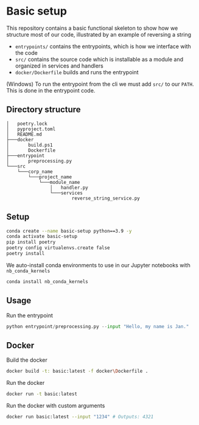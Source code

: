 # Basic setup

This repository contains a basic functional skeleton to show how we structure most of our code, illustrated by an example of reversing a string

* `entrypoints/` contains the entrypoints, which is how we interface with the code
* `src/` contains the source code which is installable as a module and organized in services and handlers
* `docker/Dockerfile` builds and runs the entrypoint

(Windows) To run the entrypoint from the cli we must add `src/` to our `PATH`. This is done in the entrypoint code.

## Directory structure

```
│   poetry.lock
│   pyproject.toml
│   README.md
├───docker
│       build.ps1
│       Dockerfile
├───entrypoint
│       preprocessing.py
└───src
    └───corp_name
        └───project_name
            └───module_name
                │   handler.py
                └───services
                        reverse_string_service.py
```
## Setup

```bash
conda create --name basic-setup python==3.9 -y
conda activate basic-setup
pip install poetry
poetry config virtualenvs.create false
poetry install
```

We auto-install conda environments to use in our Jupyter notebooks with `nb_conda_kernels`

```bash
conda install nb_conda_kernels
```

## Usage

Run the entrypoint

```python
python entrypoint/preprocessing.py --input "Hello, my name is Jan."
``` 

## Docker

Build the docker

```bash
docker build -t: basic:latest -f docker\Dockerfile .
``` 

Run the docker

```bash
docker run -t basic:latest
```

Run the docker with custom arguments

```bash
docker run basic:latest --input "1234" # Outputs: 4321
```